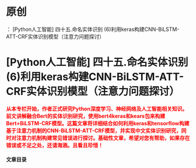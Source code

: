 # 原创
：  [Python人工智能] 四十五.命名实体识别 (6)利用keras构建CNN-BiLSTM-ATT-CRF实体识别模型（注意力问题探讨）

# [Python人工智能] 四十五.命名实体识别 (6)利用keras构建CNN-BiLSTM-ATT-CRF实体识别模型（注意力问题探讨）

<font color="red">**从本专栏开始，作者正式研究Python深度学习、神经网络及人工智能相关知识。前文讲解融合Bert的实体识别研究，使用bert4keras和kears包来构建Bert+BiLSTM-CRF模型。这篇文章将详细结合如何利用keras和tensorflow构建基于注意力机制的CNN-BiLSTM-ATT-CRF模型，并实现中文实体识别研究，同时对注意力机制构建常见错误进行探讨。基础性文章，希望对您有帮助，如果存在错误或不足之处，还请海涵。且看且珍惜！**</font>

#### 文章目录
